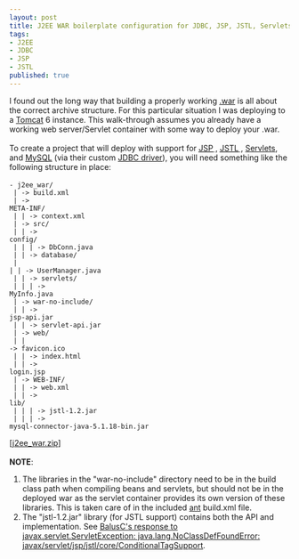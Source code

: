```yaml
---
layout: post
title: J2EE WAR boilerplate configuration for JDBC, JSP, JSTL, Servlets
tags:
- J2EE
- JDBC
- JSP
- JSTL
published: true
---
```

I found out the long way that building a properly working
<a href="http://en.wikipedia.org/wiki/WAR_file_format_(Sun)">.war</a>
is all about the correct archive structure. For this particular situation I
was deploying to a <a href="http://en.wikipedia.org/wiki/Apache_Tomcat">Tomcat</a>
6 instance. This walk-through assumes you already have
a working web server/Servlet container with some way to deploy your .war.<br />
<br />
To create a project that will deploy with support for
<abbr title="JavaServer Pages">
    <a href="http://en.wikipedia.org/wiki/JavaServer_Pages">JSP</a>
</abbr>,
<abbr title="JavaServer Pages Standard Tag Library">
    <a href="http://en.wikipedia.org/wiki/JavaServer_Pages_Standard_Tag_Library">JSTL</a>
</abbr>,
<a href="http://en.wikipedia.org/wiki/Java_Servlet">Servlets</a>, and
<a href="http://en.wikipedia.org/wiki/MySQL">MySQL</a> (via their custom
<a href="http://dev.mysql.com/downloads/connector/j/">JDBC driver</a>),
you will need something like the following structure in place:<br />
<br />
<code>- j2ee_war/<br />
    | -&gt; build.xml<br />
    | -&gt; META-INF/<br />
    | | -&gt; context.xml<br />
    | -&gt; src/<br />
    | | -&gt; config/<br />
    | | | -&gt; DbConn.java<br />
    | | -&gt; database/<br />
    | | | -&gt; UserManager.java<br />
    | | -&gt; servlets/<br />
    | | | -&gt; MyInfo.java<br />
    | -&gt; war-no-include/<br />
    | | -&gt; jsp-api.jar<br />
    | | -&gt; servlet-api.jar<br />
    | -&gt; web/<br />
    | | -&gt; favicon.ico<br />
    | | -&gt; index.html<br />
    | | -&gt; login.jsp<br />
    | -&gt; WEB-INF/<br />
    | | -&gt; web.xml<br />
    | | -&gt; lib/<br />
    | | | -&gt; jstl-1.2.jar<br />
    | | | -&gt; mysql-connector-java-5.1.18-bin.jar<br />
</code><br />
[<a href="https://docs.google.com/file/d/0B0yT30uCaFvvWnlHNEFFa3BTNHM/edit?pli=1">j2ee_war.zip</a>]<br />
<br />
<strong>NOTE</strong>:<br />
1) The libraries in the &quot;war-no-include&quot; directory need to be in the build
class path when compiling beans and servlets, but should not be in the deployed war
as the servlet container provides its own version of these libraries. This is
taken care of in the included <a href="http://en.wikipedia.org/wiki/Apache_Ant">ant</a>
build.xml file.<br />
2) The &quot;jstl-1.2.jar&quot; library (for JSTL support) contains both the API
and implementation. See <a href="http://stackoverflow.com/a/8045562">BalusC's
    response to javax.servlet.ServletException: java.lang.NoClassDefFoundError:
    javax/servlet/jsp/jstl/core/ConditionalTagSupport</a>.
